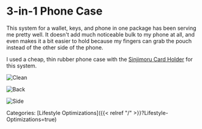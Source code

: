 # 3-in-1 Phone Case

This system for a wallet, keys, and phone in one package has been serving me
pretty well.  It doesn't add much noticeable bulk to my phone at all, and even
makes it a bit easier to hold because my fingers can grab the pouch instead of
the other side of the phone.

I used a cheap, thin rubber phone case with the [Sinjimoru Card
Holder](https://www.amazon.com/gp/product/B00HY3HSZQ/ref=ppx_yo_dt_b_asin_title_o01_s01?ie=UTF8&psc=1)
for this system.

![Clean](https://lh3.googleusercontent.com/O2xgHWynSHjA2wFbFUIRDuvApTCzXHOgQTWOjavt6fIZNRp07HeT6rktWiEtlNrEiqLK-KyznBO-M3HHTUwoHSt_iu-MAV7BU23YD1cyNiX8cyRE-NFhjIYZR5tLe-jbbZEmPnSQymw=w2400)

![Back](https://lh3.googleusercontent.com/Z3PDElnAu0izgwc9VcPAJQwBY_5NjCtd90R38tS484aAQhRnI_aL646SAFVL_8iZgCWaj4_ocOlmp2as5PgCiHj5dENfItbZTjCqHVoeAbakOgndKBwKOYJJvTuOJRlWM6CaUjFqnFA=w2400)

![Side](https://lh3.googleusercontent.com/V7sDcbO-WeTrip0VKsikEZ12kvw0ZIAIP67BGVJ8E1e3YSu5t3Odk-bLpccUhH8QOUJ2bRR39DdKkU4oAcel1OURsSPFQVlP_lJ9yKSb5uBwboMzJIi3AgaiiL_MGsolatnZF1lVgVM=w2400)

Categories: [Lifestyle Optimizations]({{< relref "/" >}}?Lifestyle-Optimizations=true)